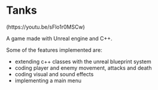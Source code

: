 <h1> Tanks </h1>
(https://youtu.be/sFlo1r0MSCw)
<p> A game made with Unreal engine and C++. </p>
<p> Some of the features implemented are:
  <ul>
    <li> extending c++ classes with the unreal blueprint system </li>
    <li> coding player and enemy movement, attacks and death </li>
    <li> coding visual and sound effects </li>
    <li> implementing a main menu </li>
  </ul>
</p>
